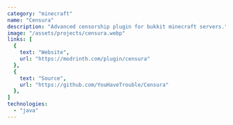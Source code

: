 ```yaml
---
category: "minecraft"
name: "Censura"
description: "Advanced censorship plugin for bukkit minecraft servers."
image: "/assets/projects/censura.webp"
links: [
  {
    text: "Website",
    url: "https://modrinth.com/plugin/censura"
  },
  {
    text: "Source",
    url: "https://github.com/YouHaveTrouble/Censura"
  },
]
technologies:
  - "java"
---
```

